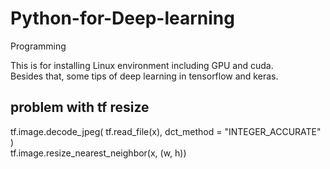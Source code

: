 # Python-for-Deep-learning
Programming

This is for installing Linux environment including GPU and cuda.  
Besides that, some tips of deep learning in tensorflow and keras.  
  
## problem with tf resize  
tf.image.decode_jpeg( tf.read_file(x), dct_method = "INTEGER_ACCURATE" )  
tf.image.resize_nearest_neighbor(x, (w, h))  

